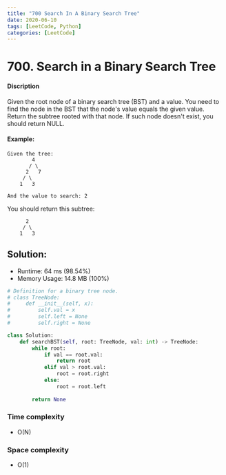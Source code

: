 ```yaml
---
title: "700 Search In A Binary Search Tree"
date: 2020-06-10
tags: [LeetCode, Python]
categories: [LeetCode]
---
```


# 700. Search in a Binary Search Tree

#### Discription

Given the root node of a binary search tree (BST) and a value. You need to find the node in the BST that the node's value equals the given value. Return the subtree rooted with that node. If such node doesn't exist, you should return NULL.

#### Example:

```
Given the tree:
        4
       / \
      2   7
     / \
    1   3

And the value to search: 2
```

You should return this subtree:

```
      2     
     / \   
    1   3
```

## Solution:

- Runtime: 64 ms (98.54%)
- Memory Usage: 14.8 MB (100%)

```python
# Definition for a binary tree node.
# class TreeNode:
#     def __init__(self, x):
#         self.val = x
#         self.left = None
#         self.right = None

class Solution:
    def searchBST(self, root: TreeNode, val: int) -> TreeNode:
        while root:
            if val == root.val:
                return root
            elif val > root.val:
                root = root.right
            else:
                root = root.left
        
        return None
```

### Time complexity

- O(N)

### Space complexity

- O(1)
